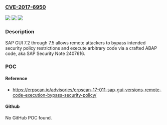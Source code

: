 ### [CVE-2017-6950](https://cve.mitre.org/cgi-bin/cvename.cgi?name=CVE-2017-6950)
![](https://img.shields.io/static/v1?label=Product&message=n%2Fa&color=blue)
![](https://img.shields.io/static/v1?label=Version&message=n%2Fa&color=blue)
![](https://img.shields.io/static/v1?label=Vulnerability&message=n%2Fa&color=brighgreen)

### Description

SAP GUI 7.2 through 7.5 allows remote attackers to bypass intended security policy restrictions and execute arbitrary code via a crafted ABAP code, aka SAP Security Note 2407616.

### POC

#### Reference
- https://erpscan.io/advisories/erpscan-17-011-sap-gui-versions-remote-code-execution-bypass-security-policy/

#### Github
No GitHub POC found.

